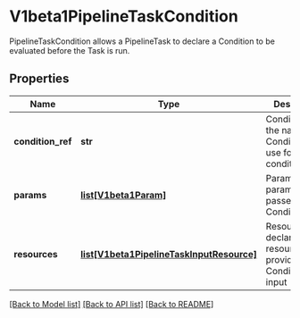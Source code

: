 # V1beta1PipelineTaskCondition

PipelineTaskCondition allows a PipelineTask to declare a Condition to be evaluated before the Task is run.
## Properties
Name | Type | Description | Notes
------------ | ------------- | ------------- | -------------
**condition_ref** | **str** | ConditionRef is the name of the Condition to use for the conditionCheck | 
**params** | [**list[V1beta1Param]**](V1beta1Param.md) | Params declare parameters passed to this Condition | [optional] 
**resources** | [**list[V1beta1PipelineTaskInputResource]**](V1beta1PipelineTaskInputResource.md) | Resources declare the resources provided to this Condition as input | [optional] 

[[Back to Model list]](../README.md#documentation-for-models) [[Back to API list]](../README.md#documentation-for-api-endpoints) [[Back to README]](../README.md)


